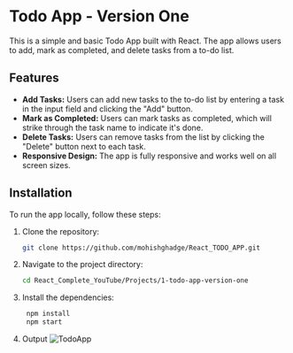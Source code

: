 # Todo App - Version One

This is a simple and basic Todo App built with React. The app allows users to add, mark as completed, and delete tasks from a to-do list.

## Features

- **Add Tasks:** Users can add new tasks to the to-do list by entering a task in the input field and clicking the "Add" button.
- **Mark as Completed:** Users can mark tasks as completed, which will strike through the task name to indicate it's done.
- **Delete Tasks:** Users can remove tasks from the list by clicking the "Delete" button next to each task.
- **Responsive Design:** The app is fully responsive and works well on all screen sizes.

## Installation

To run the app locally, follow these steps:

1. Clone the repository:

   ```bash
   git clone https://github.com/mohishghadge/React_TODO_APP.git

   
2. Navigate to the project directory:   
   ```bash
   cd React_Complete_YouTube/Projects/1-todo-app-version-one

3. Install the dependencies:
   ```bash
    npm install
    npm start
4. Output
![TodoApp](https://github.com/user-attachments/assets/fd389c20-5567-4d10-a8a9-692705c5156a)
   


  
